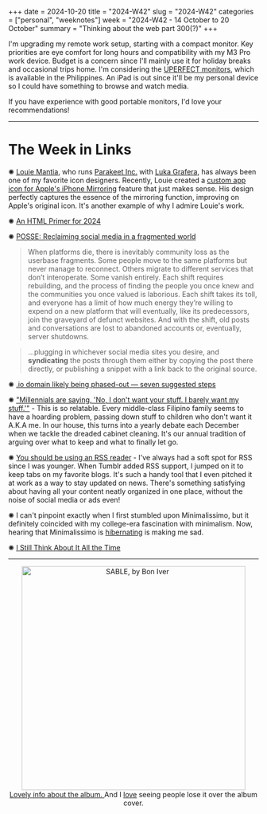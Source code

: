 +++
date = 2024-10-20
title = "2024-W42"
slug = "2024-W42"
categories = ["personal", "weeknotes"]
week = "2024-W42 - 14 October to 20 October"
summary = "Thinking about the web part 300(?)"
+++

I'm upgrading my remote work setup, starting with a compact monitor. Key priorities are eye comfort for long hours and compatibility with my M3 Pro work device. Budget is a concern since I'll mainly use it for holiday breaks and occasional trips home. I'm considering the [UPERFECT monitors](https://www.uperfectmonitor.com), which is available in the Philippines. An iPad is out since it'll be my personal device so I could have something to browse and watch media.

If you have experience with good portable monitors, I'd love your recommendations!

---

# The Week in Links

✺ [Louie Mantia](https://lmnt.me/), who runs [Parakeet Inc.](https://parakeet.co/) with [Luka Grafera](https://grafera.zone/), has always been one of my favorite icon designers. Recently, Louie created a [custom app icon for Apple's iPhone Mirroring](https://lmnt.me/blog/sketchbook/iphone-mirroring.html) feature that just makes sense. His design perfectly captures the essence of the mirroring function, improving on Apple's original icon. It's another example of why I admire Louie's work.

✺ [An HTML Primer for 2024](https://jacobhaddon.com/2024/10/16/an-html-primer-for-2024/)

✺ [POSSE: Reclaiming social media in a fragmented world](https://www.citationneeded.news/posse/)
> When platforms die, there is inevitably community loss as the userbase fragments. Some people move to the same platforms but never manage to reconnect. Others migrate to different services that don’t interoperate. Some vanish entirely. Each shift requires rebuilding, and the process of finding the people you once knew and the communities you once valued is laborious. Each shift takes its toll, and everyone has a limit of how much energy they’re willing to expend on a new platform that will eventually, like its predecessors, join the graveyard of defunct websites. And with the shift, old posts and conversations are lost to abandoned accounts or, eventually, server shutdowns.

> ...plugging in whichever social media sites you desire, and __syndicating__ the posts through them either by copying the post there directly, or publishing a snippet with a link back to the original source.

✺ [.io domain likely being phased-out — seven suggested steps](https://tantek.com/2024/285/t1/io-domain-suggested-steps#t5ZT1_note-1)

✺ ["Millennials are saying, 'No, I don't want your stuff. I barely want my stuff.'"](https://archive.is/20241014163340/https://www.businessinsider.com/millennial-gen-x-boomer-inheritance-stuff-house-collectibles-2024-10) - This is so relatable. Every middle-class Filipino family seems to have a hoarding problem, passing down stuff to children who don't want it A.K.A me. In our house, this turns into a yearly debate each December when we tackle the dreaded cabinet cleaning. It's our annual tradition of arguing over what to keep and what to finally let go.

✺ [You should be using an RSS reader](https://pluralistic.net/2024/10/16/keep-it-really-simple-stupid/#read-receipts-are-you-kidding-me-seriously-fuck-that-noise) - I've always had a soft spot for RSS since I was younger. When Tumblr added RSS support, I jumped on it to keep tabs on my favorite blogs. It's such a handy tool that I even pitched it at work as a way to stay updated on news. There's something satisfying about having all your content neatly organized in one place, without the noise of social media or ads even!

✺ I can't pinpoint exactly when I first stumbled upon Minimalissimo, but it definitely coincided with my college-era fascination with minimalism. Now, hearing that Minimalissimo is [hibernating](https://buttondown.com/minimalissimo/archive/minimalissimo-edited-2670/) is making me sad.

✺ [I Still Think About It All the Time](https://www.hearingthings.co/i-still-think-about-it-all-the-time/)

---

<div align="center">
   <a href="https://song.link/krabfwk42"><img src="/weeknotes/2024-W42/sable-bon-iver.jpg" alt="SABLE, by Bon Iver" width="450">
</a>
<figcaption><a href="https://boniver.org/audio/sable/">Lovely info about the album. </a> And I <a href="
https://www.reddit.com/r/boniver/comments/1g7n2x0/the_square_is_slowly_changing_colour/">love</a> seeing people lose it over the album cover.</figcaption>
</figure>
</div>